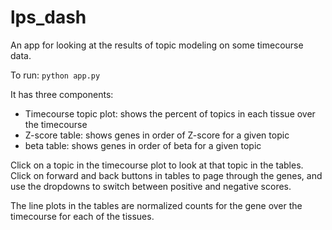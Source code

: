 # lps_dash
 
An app for looking at the results of topic modeling on some timecourse data. 

To run: `python app.py`

It has three components:
* Timecourse topic plot: shows the percent of topics in each tissue over the timecourse
* Z-score table: shows genes in order of Z-score for a given topic
* beta table: shows genes in order of beta for a given topic

Click on a topic in the timecourse plot to look at that topic in the tables. Click on forward and back buttons in tables to page through the genes, and use the dropdowns to switch between positive and negative scores.

The line plots in the tables are normalized counts for the gene over the timecourse for each of the tissues.
